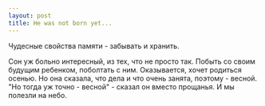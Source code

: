 ```yaml
--- 
layout: post
title: He was not born yet...
---
```

Чудесные свойства памяти - забывать и хранить.

Сон уж больно интересный, из тех, что не просто так. Побыть со своим будущим ребенком, поболтать с ним. Оказывается, хочет родиться осенью. Но она сказала, что дела и что очень занята, поэтому - весной. "Но тогда уж точно - весной" - сказал он вместо прощанья. И мы полезли на небо.
